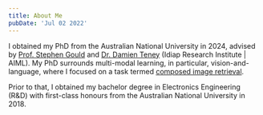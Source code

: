```yaml
---
title: About Me
pubDate: 'Jul 02 2022'
---
```



I obtained my PhD from the Australian National University in 2024, advised by [Prof. Stephen Gould](https://users.cecs.anu.edu.au/~sgould/) and [Dr. Damien Teney](https://www.damienteney.info/) (Idiap Research Institute | AIML). My PhD surrounds multi-modal learning, in particular, vision-and-language, where I focused on a task termed [composed image retrieval](https://paperswithcode.com/dataset/cirr).

Prior to that, I obtained my bachelor degree in Electronics Engineering (R&D) with first-class honours from the Australian National University in 2018.
